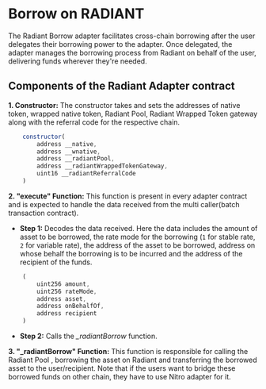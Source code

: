 # Borrow on RADIANT

The Radiant Borrow adapter facilitates cross-chain borrowing after the user delegates their borrowing power to the adapter. Once delegated, the adapter manages the borrowing process from Radiant on behalf of the user, delivering funds wherever they're needed.

## Components of the Radiant Adapter contract

**1. Constructor:** The constructor takes and sets the addresses of native token, wrapped native token, Radiant Pool, Radiant Wrapped Token gateway along with the referral code for the respective chain.

```javascript
    constructor(
        address __native,
        address __wnative,
        address __radiantPool,
        address __radiantWrappedTokenGateway,
        uint16 __radiantReferralCode
    )
```

**2. "execute" Function:** This function is present in every adapter contract and is expected to handle the data received from the multi caller(batch transaction contract).

- **Step 1:** Decodes the data received. Here the data includes the amount of asset to be borrowed, the rate mode for the borrowing (`1` for stable rate, `2` for variable rate), the address of the asset to be borrowed, address on whose behalf the borrowing is to be incurred and the address of the recipient of the funds.

```javascript
    (
        uint256 amount,
        uint256 rateMode,
        address asset,
        address onBehalfOf,
        address recipient
    )
```

- **Step 2:** Calls the *_radiantBorrow* function.

**3. "_radiantBorrow" Function:** This function is responsible for calling the Radiant Pool , borrowing the asset on Radiant and transferring the borrowed asset to the user/recipient. Note that if the users want to bridge these borrowed funds on other chain, they have to use Nitro adapter for it.
